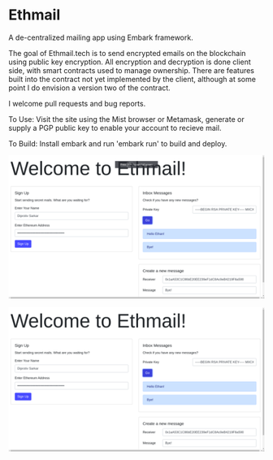 # Ethmail
A de-centralized mailing app using Embark framework.

The goal of Ethmail.tech is to send encrypted emails on the blockchain using public key encryption. All encryption and decryption is done client side, with smart contracts used to manage ownership. There are features built into the contract not yet implemented by the client, although at some point I do envision a version two of the contract.

I welcome pull requests and bug reports.

To Use: Visit the site using the Mist browser or Metamask, generate or supply a PGP public key to enable your account to recieve mail.

To Build: Install embark and run 'embark run' to build and deploy.

![Ethmail screenshot](./screen1.png)

![Ethmail screenshot](./screen2.png)
